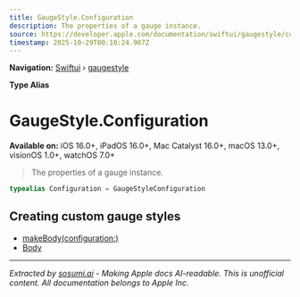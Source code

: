```yaml
---
title: GaugeStyle.Configuration
description: The properties of a gauge instance.
source: https://developer.apple.com/documentation/swiftui/gaugestyle/configuration
timestamp: 2025-10-29T00:10:24.907Z
---
```


**Navigation:** [Swiftui](/documentation/swiftui) › [gaugestyle](/documentation/swiftui/gaugestyle)

**Type Alias**

# GaugeStyle.Configuration

**Available on:** iOS 16.0+, iPadOS 16.0+, Mac Catalyst 16.0+, macOS 13.0+, visionOS 1.0+, watchOS 7.0+

> The properties of a gauge instance.

```swift
typealias Configuration = GaugeStyleConfiguration
```

## Creating custom gauge styles

- [makeBody(configuration:)](/documentation/swiftui/gaugestyle/makebody(configuration:))
- [Body](/documentation/swiftui/gaugestyle/body)

---

*Extracted by [sosumi.ai](https://sosumi.ai) - Making Apple docs AI-readable.*
*This is unofficial content. All documentation belongs to Apple Inc.*
